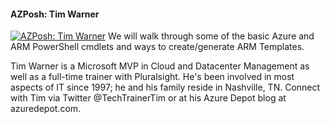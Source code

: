 ﻿#### AZPosh: Tim Warner

[![AZPosh: Tim Warner](https://i4.ytimg.com/vi/KQQkZ0i1vWk/hqdefault.jpg "AZPosh: Tim Warner")](https://www.youtube.com/watch?v=KQQkZ0i1vWk)
We will walk through some of the basic Azure and ARM PowerShell cmdlets and ways to create/generate ARM Templates.

Tim Warner is a Microsoft MVP in Cloud and Datacenter Management as well as a full-time trainer with Pluralsight. He's been involved in most aspects of IT since 1997; he and his family reside in Nashville, TN. Connect with Tim via Twitter @TechTrainerTim or at his Azure Depot blog at azuredepot.com.


